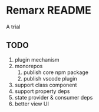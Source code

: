 # Remarx README

A trial

## TODO

1. plugin mechanism
2. monorepos
   1. publish core npm package
   2. publish vscode plugin
3. support class component
4. support property deps
5. state provider & consumer deps
6. better view UI
